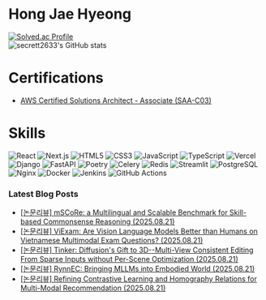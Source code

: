 # Hong Jae Hyeong

[![Solved.ac Profile](http://mazassumnida.wtf/api/v2/generate_badge?boj=secrett2633)](https://solved.ac/secrett2633/)  
![secrett2633's GitHub stats](https://github-readme-stats.vercel.app/api?username=secrett2633&show_icons=true&theme=radical)  

# Certifications
- [AWS Certified Solutions Architect - Associate (SAA-C03)](https://www.credly.com/badges/ee24ba15-e661-4741-bc4c-46bdaca76e75/public_url)

# Skills
![React](https://img.shields.io/badge/React-61DAFB.svg?&style=for-the-badge&logo=React&logoColor=white)
![Next.js](https://img.shields.io/badge/Next.js-000000.svg?&style=for-the-badge&logo=Next.js&logoColor=white)
![HTML5](https://img.shields.io/badge/HTML5-E34F26.svg?&style=for-the-badge&logo=HTML5&logoColor=white)
![CSS3](https://img.shields.io/badge/CSS3-1572B6.svg?&style=for-the-badge&logo=CSS3&logoColor=white)
![JavaScript](https://img.shields.io/badge/JavaScript-F7DF1E.svg?&style=for-the-badge&logo=JavaScript&logoColor=white)
![TypeScript](https://img.shields.io/badge/TypeScript-3178C6.svg?&style=for-the-badge&logo=TypeScript&logoColor=white)
![Vercel](https://img.shields.io/badge/Vercel-000000.svg?&style=for-the-badge&logo=Vercel&logoColor=white)  
![Django](https://img.shields.io/badge/Django-092E20.svg?&style=for-the-badge&logo=Django&logoColor=white)
![FastAPI](https://img.shields.io/badge/FastAPI-009688.svg?&style=for-the-badge&logo=FastAPI&logoColor=white)
![Poetry](https://img.shields.io/badge/Poetry-7031B9.svg?&style=for-the-badge&logo=Poetry&logoColor=white)
![Celery](https://img.shields.io/badge/Celery-378B29.svg?&style=for-the-badge&logo=Celery&logoColor=white)
![Redis](https://img.shields.io/badge/Redis-DC382D.svg?&style=for-the-badge&logo=Redis&logoColor=white)
![Streamlit](https://img.shields.io/badge/Streamlit-FF4B4B.svg?&style=for-the-badge&logo=Streamlit&logoColor=white)
![PostgreSQL](https://img.shields.io/badge/PostgreSQL-4169E1.svg?&style=for-the-badge&logo=PostgreSQL&logoColor=white)  
![Nginx](https://img.shields.io/badge/Nginx-009639.svg?&style=for-the-badge&logo=Nginx&logoColor=white)
![Docker](https://img.shields.io/badge/Docker-2496ED.svg?&style=for-the-badge&logo=Docker&logoColor=white)
![Jenkins](https://img.shields.io/badge/Jenkins-D24939.svg?&style=for-the-badge&logo=Jenkins&logoColor=white)
![GitHub Actions](https://img.shields.io/badge/GitHub%20Actions-2088FF.svg?&style=for-the-badge&logo=GitHub%20Actions&logoColor=white)

### Latest Blog Posts
- [[논문리뷰] mSCoRe: a Multilingual and Scalable Benchmark for Skill-based Commonsense Reasoning (2025.08.21)](https://secrett2633.github.io/ai/review/2025-8-21-mSCoRe_a_Multilingual_and_Scalable_Benchmark_for_Skill-based_Commonsense_Reasoning/)
- [[논문리뷰] ViExam: Are Vision Language Models Better than Humans on Vietnamese Multimodal Exam Questions? (2025.08.21)](https://secrett2633.github.io/ai/review/2025-8-21-ViExam_Are_Vision_Language_Models_Better_than_Humans_on_Vietnamese_Multimodal_Exam_Questions/)
- [[논문리뷰] Tinker: Diffusion's Gift to 3D--Multi-View Consistent Editing From Sparse Inputs without Per-Scene Optimization (2025.08.21)](https://secrett2633.github.io/ai/review/2025-8-21-Tinker_Diffusions_Gift_to_3D--Multi-View_Consistent_Editing_From_Sparse_Inputs_without_Per-Scene_Optimization/)
- [[논문리뷰] RynnEC: Bringing MLLMs into Embodied World (2025.08.21)](https://secrett2633.github.io/ai/review/2025-8-21-RynnEC_Bringing_MLLMs_into_Embodied_World/)
- [[논문리뷰] Refining Contrastive Learning and Homography Relations for Multi-Modal Recommendation (2025.08.21)](https://secrett2633.github.io/ai/review/2025-8-21-Refining_Contrastive_Learning_and_Homography_Relations_for_Multi-Modal_Recommendation/)